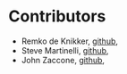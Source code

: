 # Contributors

* Remko de Knikker, [github](https://github.com/remkohdev),
* Steve Martinelli, [github](https://github.com/stevemar),
* John Zaccone, [github](https://github.com/jzaccone),
